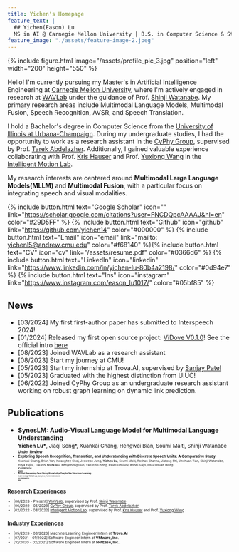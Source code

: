 ```yaml
---
title: Yichen's Homepage
feature_text: |
  ## Yichen(Eason) Lu
  MS in AI @ Carnegie Mellon University | B.S. in Computer Science & Statistics @ UIUC
feature_image: "./assets/feature-image-2.jpeg"
---
```

{% include figure.html image="/assets/profile_pic_3.jpg"  position="left"  width="200" height="550" %}

Hello! I'm currently pursuing my Master's in Artificial Intelligence Engineering at [Carnegie Mellon University](https://www.cmu.edu/), where I'm actively engaged in research at [WAVLab](https://www.wavlab.org/) under the guidance of Prof. [Shinji Watanabe](https://sites.google.com/view/shinjiwatanabe). My primary research areas include Multimodal Language Models, Multimodal Fusion, Speech Recognition, AVSR, and Speech Translation.

I hold a Bachelor's degree in Computer Science from the [University of Illinois at Urbana-Champaign](https://illinois.edu/). During my undergraduate studies, I had the opportunity to work as a research assistant in the [CyPhy Group](https://abdelzaher.cs.illinois.edu/teaching.html), supervised by Prof. [Tarek Abdelazher](https://abdelzaher.cs.illinois.edu/index.html). Additionally, I gained valuable experience collaborating with Prof. [Kris Hauser](https://kkhauser.web.illinois.edu/) and Prof. [Yuxiong Wang](https://yxw.web.illinois.edu/) in the [Intelligent Motion Lab](https://motion.cs.illinois.edu/index.html).

My research interests are centered around **Multimodal Large Language Models(MLLM)** and **Multimodal Fusion**, with a particular focus on integrating speech and visual modalities.

{% include button.html text="Google Scholar" icon="" link="https://scholar.google.com/citations?user=FNCDQpcAAAAJ&hl=en" color="#29D5FF" %} {% include button.html text="Github" icon="github" link="https://github.com/yichen14" color="#000000" %} {% include button.html text="Email" icon="email" link="mailto: yichenl5@andrew.cmu.edu" color="#f68140" %}{% include button.html text="CV" icon="cv" link="/assets/resume.pdf" color="#0366d6" %}  {% include button.html text="LinkedIn" icon="linkedin" link="https://www.linkedin.com/in/yichen-lu-80b4a2198/" color="#0d94e7" %} {% include button.html text="Ins" icon="instagram" link="https://www.instagram.com/eason_lu1017/" color="#05bf85" %} 

## News
  - [03/2024] My first first-author paper has submitted to Interspeech 2024!
  - [01/2024] Released my first open source project: [ViDove V0.1.0](https://pigeonai.club/)! See the official intro [here](https://www.bilibili.com/read/cv29086524/?spm_id_from=333.999.0.0)
  - [08/2023] Joined WAVLab as a research assistant
  - [08/2023] Start my journey at CMU!
  - [05/2023] Start my internship at Trova.AI, supervised by [Sanjay Patel](https://sjp.ece.illinois.edu/)
  - [05/2023] Graduated with the highest distinction from UIUC!
  - [06/2022] Joined CyPhy Group as an undergraduate research assistant working on robust graph learning on dynamic link prediction.  

## Publications
  - **SynesLM: Audio-Visual Language Model for Multimodal Language Understanding**  
    <small>**Yichen Lu\***, Jiaqi Song\*, Xuankai Chang, Hengwei Bian, Soumi Maiti, Shinji Watanabe<small>  
    <small> **Under Review** <small>  
  - **Exploring Speech Recognition, Translation, and Understanding with Discrete Speech Units: A Comparative Study**  
    <small>Xuankai Chang, Brian Yan, Kwanghee Choi, Jeeweon Jung, **Yichen Lu**, Soumi Maiti, Roshan Sharma, Jiatong Shi, Jinchuan Tian, Shinji Watanabe, Yuya Fujita, Takashi Maekaku, Pengcheng Guo, Yao-Fei Cheng, Pavel Denisov, Kohei Saijo, Hsiu-Hsuan Wang <small>  
    <small> **ICASSP 2024** <small>  
    [Paper](https://arxiv.org/abs/2309.15800)  
  - **Robust Reasoning Over Noisy Knowledge Graphs Via Structure Learning.**  
    <small>Ruijie Wang, **Yichen Lu**, Baoyu Li, Tarek Abdelzaher.<small>  
    <small>**ACL Findings 2023**<small>  
    [Paper](https://arxiv.org/abs/2306.07512)  

## Research Experiences
  - [08/2023 - Present] [WAVLab](https://www.wavlab.org/), supervised by Prof. [Shinji Watanabe](https://sites.google.com/view/shinjiwatanabe)
  - [06/2022 - 05/2023] [CyPhy Group](https://abdelzaher.cs.illinois.edu/teaching.html), supervised by Prof. [Tarek Abdelazher](https://abdelzaher.cs.illinois.edu/index.html)
  - [02/2022 - 08/2022] [Intelligent Motion Lab](https://motion.cs.illinois.edu/), supervised by Prof. [Kris Hauser](https://kkhauser.web.illinois.edu/) and Prof. [Yuxiong Wang](https://yxw.web.illinois.edu/)

## Industry Experiences
  - [05/2023 - 08/2023] Machine Learning Engineer Intern at **Trova.AI**
  - [07/2021 - 01/2022] Software Engineer Intern at **VMware, Inc**.
  - [10/2020 - 02/2021] Software Engineer Intern at **NetEase, Inc**.




